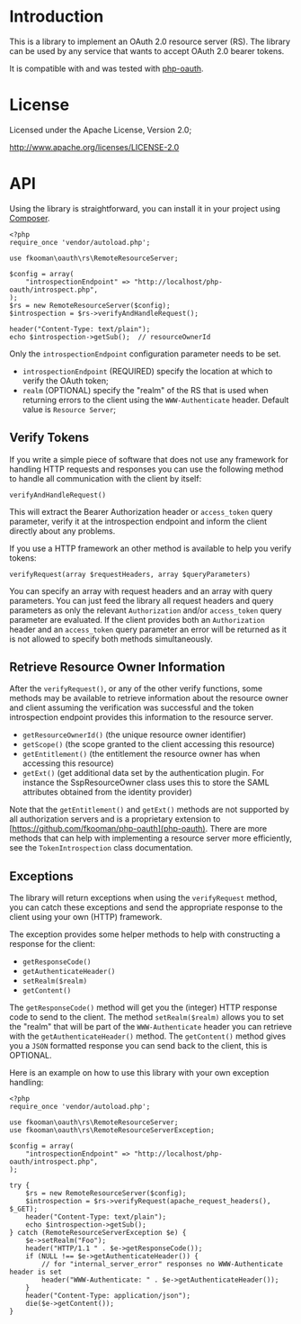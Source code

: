 # Introduction
This is a library to implement an OAuth 2.0 resource server (RS). The library
can be used by any service that wants to accept OAuth 2.0 bearer tokens.

It is compatible with and was tested with 
[php-oauth](https://github.com/fkooman/php-oauth).

# License
Licensed under the Apache License, Version 2.0;

   http://www.apache.org/licenses/LICENSE-2.0

# API
Using the library is straightforward, you can install it in your project using
[Composer](http://www.getcomposer.org).

    <?php
    require_once 'vendor/autoload.php';

    use fkooman\oauth\rs\RemoteResourceServer;

    $config = array(
        "introspectionEndpoint" => "http://localhost/php-oauth/introspect.php",
    );
    $rs = new RemoteResourceServer($config);
    $introspection = $rs->verifyAndHandleRequest();

    header("Content-Type: text/plain");
    echo $introspection->getSub();  // resourceOwnerId

Only the `introspectionEndpoint` configuration parameter needs to be set.

* `introspectionEndpoint` (REQUIRED) specify the location at which to verify 
  the OAuth token;
* `realm` (OPTIONAL) specify the "realm" of the RS that is used when 
  returning errors to the client using the `WWW-Authenticate` header. Default 
  value is `Resource Server`;

## Verify Tokens
If you write a simple piece of software that does not use any framework for 
handling HTTP requests and responses you can use the following method to handle
all communication with the client by itself:

    verifyAndHandleRequest()
    
This will extract the Bearer Authorization header or `access_token` query 
parameter, verify it at the introspection endpoint and inform the client 
directly about any problems.

If you use a HTTP framework an other method is available to help you verify
tokens:

    verifyRequest(array $requestHeaders, array $queryParameters)
    
You can specify an array with request headers and an array with query 
parameters. You can just feed the library all request headers and query 
parameters as only the relevant `Authorization` and/or `access_token` 
query parameter are evaluated. If the client provides both an `Authorization` 
header and an `access_token` query parameter an error will be returned as it 
is not allowed to specify both methods simultaneously.

## Retrieve Resource Owner Information
After the `verifyRequest()`, or any of the other verify functions, some methods 
may be available to retrieve information about the resource owner and client 
assuming the verification was successful and the token introspection endpoint
provides this information to the resource server.

* `getResourceOwnerId()` (the unique resource owner identifier)
* `getScope()` (the scope granted to the client accessing this resource)
* `getEntitlement()` (the entitlement the resource owner has when accessing this 
  resource)
* `getExt()` (get additional data set by the authentication plugin. For instance
  the SspResourceOwner class uses this to store the SAML attributes obtained from 
  the identity provider)

Note that the `getEntitlement()` and `getExt()` methods are not supported by all 
authorization servers and is a proprietary extension to 
[https://github.com/fkooman/php-oauth](php-oauth). There are more methods that
can help with implementing a resource server more efficiently, see the 
`TokenIntrospection` class documentation.

## Exceptions
The library will return exceptions when using the `verifyRequest` method, you
can catch these exceptions and send the appropriate response to the client
using your own (HTTP) framework.

The exception provides some helper methods to help with constructing a response
for the client:

* `getResponseCode()`
* `getAuthenticateHeader()`
* `setRealm($realm)`
* `getContent()`

The `getResponseCode()` method will get you the (integer) HTTP response code
to send to the client. The method `setRealm($realm)` allows you to set the 
"realm" that will be part of the `WWW-Authenticate` header you can retrieve
with the `getAuthenticateHeader()` method. The `getContent()` method gives you
a `JSON` formatted response you can send back to the client, this is OPTIONAL.

Here is an example on how to use this library with your own exception handling:

    <?php
    require_once 'vendor/autoload.php';

    use fkooman\oauth\rs\RemoteResourceServer;
    use fkooman\oauth\rs\RemoteResourceServerException;

    $config = array(
        "introspectionEndpoint" => "http://localhost/php-oauth/introspect.php",
    );

    try {
        $rs = new RemoteResourceServer($config);
        $introspection = $rs->verifyRequest(apache_request_headers(), $_GET);
        header("Content-Type: text/plain");
        echo $introspection->getSub();
    } catch (RemoteResourceServerException $e) {
        $e->setRealm("Foo");
        header("HTTP/1.1 " . $e->getResponseCode());
        if (NULL !== $e->getAuthenticateHeader()) {
            // for "internal_server_error" responses no WWW-Authenticate header is set
            header("WWW-Authenticate: " . $e->getAuthenticateHeader());
        }
        header("Content-Type: application/json");
        die($e->getContent());
    }
